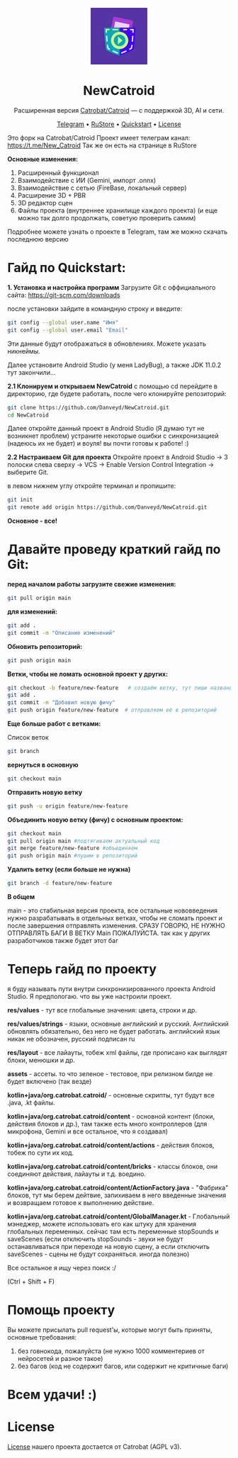 <p align="center">
  <img src="assets/logo.jpg" alt="NewCatroid Logo" width="128"/>
</p>

<h1 align="center">NewCatroid</h1>

<p align="center">
  Расширенная версия <a href="https://github.com/Catrobat/Catroid">Catrobat/Catroid</a> — с поддержкой 3D, AI и сети.
</p>

<p align="center">
  <a href="https://t.me/New_Catroid">Telegram</a> • 
  <a href="https://apps.rustore.ru/app/org.DanVexTeam.NewCatroid">RuStore</a> • 
  <a href="#quickstart">Quickstart</a> • 
  <a href="#license">License</a>
</p>

Это форк на Catrobat/Catroid
Проект имеет телеграм канал: https://t.me/New_Catroid
Так же он есть на странице в RuStore

**Основные изменения:**
1. Расширенный функционал
2. Взаимодействие с ИИ (Gemini, импорт .onnx)
3. Взаимодействие с сетью (FireBase, локальный сервер)
4. Расширение 3D + PBR
5. 3D редактор сцен
6. Файлы проекта (внутреннее хранилище каждого проекта)
(и еще можно так долго продолжать, советую проверить самим)

Подробнее можете узнать о проекте в Telegram, там же можно скачать последнюю версию

# Гайд по Quickstart: #

**1. Установка и настройка программ**
Загрузите Git с оффициального сайта: https://git-scm.com/downloads

после установки зайдите в командную строку и введите:
```bash
git config --global user.name "Имя"
git config --global user.email "Email"
```
Эти данные будут отображаться в обновлениях. Можете указать никнеймы.

Далее установите Android Studio (у меня LadyBug), а также JDK 11.0.2
тут закончили...

**2.1 Клонируем и открываем NewCatroid**
с помощью cd перейдите в директорию, где будете работать, после чего клонируйте репозиторий:
```bash
git clone https://github.com/Danveyd/NewCatroid.git
cd NewCatroid
```

Далее откройте данный проект в Android Studio (Я думаю тут не возникнет проблем)
устраните некоторые ошибки с синхронизацией (надеюсь их не будет) и воуля! вы почти готовы к работе! :)

**2.2 Настраиваем Git для проекта**
Откройте проект в Android Studio → 3 полоски слева сверху → VCS → Enable Version Control Integration → выберите Git.

в левом нижнем углу откройте терминал и пропишите:
```bash
git init
git remote add origin https://github.com/Danveyd/NewCatroid.git
```

**Основное - все!**

# Давайте проведу краткий гайд по Git: #


**перед началом работы загрузите свежие изменения:**

```bash
git pull origin main
```


**для изменений:**

```bash
git add .
git commit -m "Описание изменений"
```


**Обновить репозиторий:**

```bash
git push origin main
```


**Ветки, чтобы не ломать основной проект у других:**

```bash
git checkout -b feature/new-feature   # создаём ветку, тут пиши название
git add .
git commit -m "Добавил новую фичу"
git push origin feature/new-feature  # отправляем её в репозиторий
```


**Еще больше работ с ветками:**

Список веток
```bash
git branch
```


**вернуться в основную**

```bash
git checkout main
```


**Отправить новую ветку**

```bash
git push -u origin feature/new-feature
```


**Объединить новую ветку (фичу) с основным проектом:**

```bash
git checkout main
git pull origin main #подтягиваем актуальный код
git merge feature/new-feature #объединяем
git push origin main #пушим в репозиторий
```


**Удалить ветку (если больше не нужна)**

```bash
git branch -d feature/new-feature
```


**В общем**

main - это стабильная версия проекта, все остальные нововведения нужно разрабатывать в отдельных ветках, чтобы не сломать проект и после завершения отправлять изменения.
СРАЗУ ГОВОРЮ, НЕ НУЖНО ОТПРАВЛЯТЬ БАГИ В ВЕТКУ Main ПОЖАЛУЙСТА. так как у других разработчиков также будет этот баг


# Теперь гайд по проекту #

я буду называть пути внутри синхронизированного проекта Android Studio. Я предпологаю. что вы уже настроили проект.

**res/values** - тут все глобальные значения: цвета, строки и др.

**res/values/strings** - языки, основные английский и русский. Английский обновлять обязательно, без него не будет работать. английский язык никак не обозначен, русский подписан ru

**res/layout** - все лайауты, тобеж xml файлы, где прописано как выглядят блоки, менюшки и др.

**assets** - ассеты. то что зеленое - тестовое, при релизном билде не будет включено (так везде)

**kotlin+java/org.catrobat.catroid/** - основные скрипты, тут будут все .java, .kt файлы.

**kotlin+java/org.catrobat.catroid/content** - основной контент (блоки, действия блоков и др.), там также есть много контроллеров (для микрофона, Gemini и все остальное, что я создавал)

**kotlin+java/org.catrobat.catroid/content/actions** - действия блоков, тобеж по сути их код.

**kotlin+java/org.catrobat.catroid/content/bricks** - классы блоков, они соединяют действия, лайауты и т.д. воедино.

**kotlin+java/org.catrobat.catroid/content/ActionFactory.java** - "Фабрика" блоков, тут мы берем дейтвие, запихиваем в него введенные значения и возвращаем готовое к выполнению действие.

**kotlin+java/org.catrobat.catroid/content/GlobalManager.kt** - Глобальный мэнеджер, можете использовать его как штуку для хранения глобальных переменных. сейчас там есть переменные stopSounds и saveScenes (если отключить stopSounds - звуки не будут останавливаться при переходе на новую сцену, а если отключить saveScenes - сцены не будут сохраняться. иногда полезно)

Все остальное я ищу через поиск :/

(Ctrl + Shift + F)


# Помощь проекту #
Вы можете присылать pull request'ы, которые могут быть приняты, основные требования:
1. без говнокода, пожалуйста (не нужно 1000 комментериев от нейросетей и разное такое)
2. без багов (код не содержит багов, или содержит не критичные баги)

# Всем удачи! :) #



# License #
[License](https://catrob.at/licenses) нашего проекта достается от Catrobat (AGPL v3).
